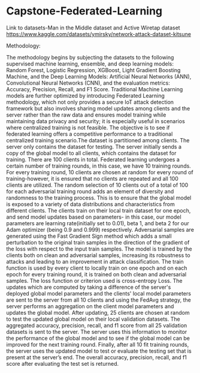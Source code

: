 # Capstone-Federated-Learning

Link to datasets-Man in the Middle dataset and Active Wiretap dataset
https://www.kaggle.com/datasets/ymirsky/network-attack-dataset-kitsune

Methodology:

The methodology begins by subjecting the datasets to the following supervised machine learning, ensemble, and deep learning models: Random Forest, Logistic Regression, XGBoost, Light Gradient Boosting Machine, and the Deep Learning Models: Artificial Neural Networks (ANN), Convolutional Neural Networks (CNN), and the evaluation metrics: Accuracy, Precision, Recall, and F1 Score. Traditional Machine Learning models are further optimized by introducing Federated Learning methodology, which not only provides a secure IoT attack detection framework but also involves sharing model updates among clients and the server rather than the raw data and ensures model training while maintaining data privacy and security; it is especially useful in scenarios where centralized training is not feasible. The objective is to see if federated learning offers a competitive performance to a traditional centralized training scenario.The dataset is partitioned among clients. The server only contains the dataset for testing. The server initially sends a copy of the global model to all clients, which contains the dataset for training. There are 100 clients in total. Federated learning undergoes a certain number of training rounds, in this case, we have 10 training rounds. For every training round, 10 clients are chosen at random for every round of training-however, it is ensured that no clients are repeated and all 100 clients are utilized. The random selection of 10 clients out of a total of 100 for each adversarial training round adds an element of diversity and randomness to the training process. This is to ensure that the global model is exposed to a variety of data distributions and characteristics from different clients. The clients train on their local train dataset for one epoch, and send model updates based on parameters- in this case, our model parameters are learning rate(initially set to 0.01), beta 1, and beta 2 for our Adam optimizer (being 0.9 and 0.999) respectively. Adversarial samples are generated using the Fast Gradient Sign method which adds a small perturbation to the original train samples in the direction of the gradient of the loss with respect to the input train samples. The model is trained by the clients both on clean and adversarial samples, increasing its robustness to attacks and leading to an improvement in attack classification. The train function is used by every client to locally train on one epoch and on each epoch for every training round, it is trained on both clean and adversarial samples. The loss function or criterion used is cross-entropy Loss. The updates which are computed by taking a difference of the server's deployed global model parameters and the clients' local model parameters are sent to the server from all 10 clients and using the FedAvg strategy, the server performs an aggregation on the client model parameters and updates the global model. After updating, 25 clients are chosen at random to test the updated global model on their local validation datasets. The aggregated accuracy, precision, recall, and f1 score from all 25 validation datasets is sent to the server. The server uses this information to monitor the performance of the global model and to see if the global model can be improved for the next training round. Finally, after all 10 fit training rounds, the server uses the updated model to test or evaluate the testing set that is present at the server’s end. The overall accuracy, precision, recall, and f1 score after evaluating the test set is returned.
